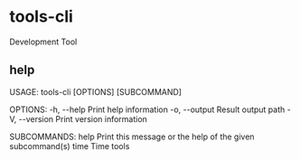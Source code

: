 # tools-cli
Development Tool

## help
USAGE:
    tools-cli [OPTIONS] [SUBCOMMAND]

OPTIONS:
    -h, --help             Print help information
    -o, --output <PATH>    Result output path
    -V, --version          Print version information

SUBCOMMANDS:
    help    Print this message or the help of the given subcommand(s)
    time    Time tools

